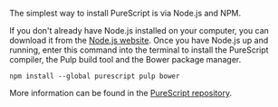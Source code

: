 The simplest way to install PureScript is via Node.js and NPM.

If you don't already have Node.js installed on your computer, you can download
it from the [Node.js website](https://nodejs.org/). Once you have Node.js up
and running, enter this command into the terminal to install the PureScript
compiler, the Pulp build tool and the Bower package manager.

    npm install --global purescript pulp bower

More information can be found in the [PureScript repository](https://github.com/purescript/purescript/blob/master/INSTALL.md).
